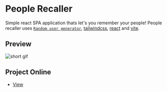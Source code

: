 # People Recaller

Simple react SPA application thats let's you remember your people! People recaller uses [`Random user generator`](https://randomuser.me/), [tailwindcss](https://tailwindcss.com/), [react](https://react.dev/) and [vite](https://vitejs.dev/).

## Preview

![`short gif`](./People-Recaller.gif)

## Project Online

-   [View](https://gymmed.github.io/BIT-React-People-Recaller/)
